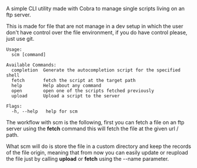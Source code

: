 A simple CLI utility made with Cobra to manage single scripts living on an ftp server.

This is made for file that are not manage in a dev setup in which the user don't have control over the file environment, if you do have control please, just use git.

```
Usage:
  scm [command]

Available Commands:
  completion  Generate the autocompletion script for the specified shell
  fetch       fetch the script at the target path
  help        Help about any command
  open        open one of the scripts fetched previously
  upload      Upload a script to the server

Flags:
  -h, --help   help for scm
```

The workflow with scm is the following, first you can fetch a file on an ftp server using the **fetch** command this will fetch the file at the given url / path.

What scm will do is store the file in a custom directory and keep the records of the file origin, meaning that from now you can easily update or reupload the file just by calling **upload** or **fetch** using the --name parameter.